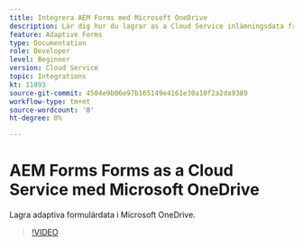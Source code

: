 ```yaml
---
title: Integrera AEM Forms med Microsoft OneDrive
description: Lär dig hur du lagrar as a Cloud Service inlämningsdata från Adobe Experience Manager Forms i Microsoft OneDrive.
feature: Adaptive Forms
type: Documentation
role: Developer
level: Beginner
version: Cloud Service
topic: Integrations
kt: 11893
source-git-commit: 4504e9b06e97b165149e4161e30a10f2a2da9389
workflow-type: tm+mt
source-wordcount: '0'
ht-degree: 0%

---
```


# AEM Forms Forms as a Cloud Service med Microsoft OneDrive

Lagra adaptiva formulärdata i Microsoft OneDrive.

>[!VIDEO](https://video.tv.adobe.com/v/3415792/?quality=12&learn=on)
